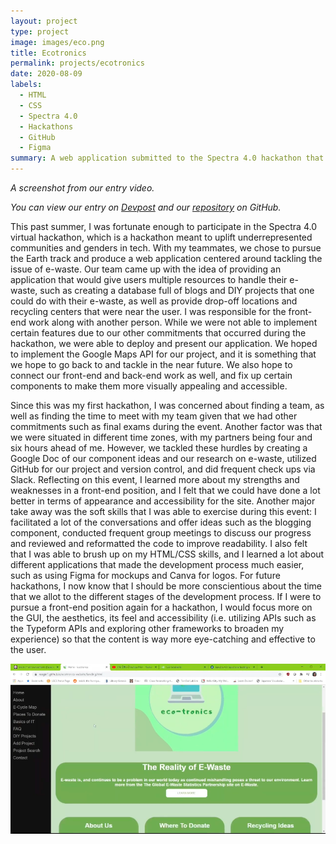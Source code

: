 ```yaml
---
layout: project
type: project
image: images/eco.png
title: Ecotronics
permalink: projects/ecotronics
date: 2020-08-09
labels:
  - HTML
  - CSS
  - Spectra 4.0
  - Hackathons
  - GitHub
  - Figma
summary: A web application submitted to the Spectra 4.0 hackathon that tackles the e-waste problem and provides resources for people to learn about tech and how to repurpose their e-waste.
---
```


*A screenshot from our entry video.*

*You can view our entry on [Devpost](https://devpost.com/software/ecotronics) and our [repository](https://github.com/raegirl1/ecotronics-website) on GitHub.*

This past summer, I was fortunate enough to participate in the Spectra 4.0 virtual hackathon, which is a hackathon meant to uplift underrepresented communities and 
genders in tech. With my teammates, we chose to pursue the Earth track and produce a web application centered around tackling the issue of e-waste. Our team came up 
with the idea of providing an application that would give users multiple resources to handle their e-waste, such as creating a database full of blogs and DIY 
projects that one could do with their e-waste, as well as provide drop-off locations and recycling centers that were near the user. I was responsible for the front-
end work along with another person. While we were not able to implement certain features due to our other commitments that occurred during the hackathon, we were 
able to deploy and present our application. We hoped to implement the Google Maps API for our project, and it is something that we hope to go back to and tackle in 
the near future. We also hope to connect our front-end and back-end work as well, and fix up certain components to make them more visually appealing and accessible. 

Since this was my first hackathon, I was concerned about finding a team, as well as finding the time to meet with my team given that we had other commitments such 
as final exams during the event. Another factor was that we were situated in different time zones, with my partners being four and six hours ahead of me. 
However, we tackled these hurdles by creating a Google Doc of our component ideas and our research on e-waste, utilized GitHub for our project and version control, 
and did frequent check ups via Slack. Reflecting on this event, I learned more about my strengths and weaknesses in a front-end position, and I felt that we could 
have done a lot better in terms of appearance and accessibility for the site. Another major take away was the soft skills that I was able to exercise during this 
event: I facilitated a lot of the conversations and offer ideas such as the blogging component, conducted frequent group meetings to discuss our progress and 
reviewed and reformatted the code to improve readability. I also felt that I was able to brush up on my HTML/CSS skills, and I learned a lot 
about different applications that made the development process much easier, such as using Figma for mockups and Canva for logos. For future hackathons, I now know 
that I should be more conscientious about the time that we allot to the different stages of the development process. If I were to pursue a front-end position again 
for a hackathon, I would focus more on the GUI, the aesthetics, its feel and accessibility (i.e. utilizing APIs such as the Typeform APIs and exploring other 
frameworks to broaden my experience) so that the content is way more eye-catching and effective to the user.

<img class="ui large floated rounded image" src="/images/Screen Shot 2020-10-03 at 1.18.15 PM.png" length="1000" width="800">
